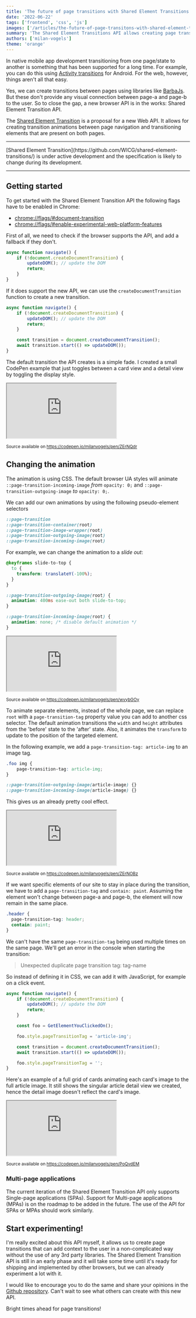 ```yaml
---
title: 'The future of page transitions with Shared Element Transitions'
date: '2022-06-22'
tags: ['frontend', 'css', 'js']
images: ['/articles/the-future-of-page-transitons-with-shared-element-transitions/header.jpg']
summary: 'The Shared Element Transitions API allows creating page transitions using a browser API that can provide users with a better visual connection between page-a and page-b by transitioning shared elements on both pages.'
authors: ['milan-vogels']
theme: 'orange'
---
```


In native mobile app development transitioning from one page/state to another is something that has been supported for a long time. For example, you can do this using [Activity transitions](https://developer.android.com/training/transitions/start-activity) for Android. For the web, however, things aren't all that easy.

Yes, we can create transitions between pages using libraries like [BarbaJs](https://barba.js.org/). But these don't provide any visual connection between page-a and page-b to the user. So to close the gap, a new browser API is in the works: Shared Element Transition API.

The [Shared Element Transition](https://github.com/WICG/shared-element-transitions/) is a proposal for a new Web API. It allows for creating transition animations between page navigation and transitioning elements that are present on both pages.

---

<div className="p-4 bg-io_orange-100 font-serif">[Shared Element Transition](https://github.com/WICG/shared-element-transitions/) is under active development and the specification is likely to change during its development.</div>

---

## Getting started

To get started with the Shared Element Transition API the following flags have to be enabled in Chrome:

- [chrome://flags/#document-transition](chrome://flags/#document-transition)
- [chrome://flags/#enable-experimental-web-platform-features](chrome://flags/#enable-experimental-web-platform-features)

First of all, we need to check if the browser supports the API, and add a fallback if they don't.

```JavaScript
async function navigate() {
    if (!document.createDocumentTransition) {
        updateDOM(); // update the DOM
        return;
    }
}
```

If it does support the new API, we can use the `createDocumentTransition` function to create a new transition.

```JavaScript
async function navigate() {
    if (!document.createDocumentTransition) {
        updateDOM(); // update the DOM
        return;
    }

    const transition = document.createDocumentTransition();
    await transition.start(() => updateDOM());
}
```

The default transition the API creates is a simple fade. I created a small CodePen example that just toggles between a card view and a detail view by toggling the display style.

<div className="md:-mx-32 my-4">
  <div className="relative aspect-w-16 aspect-h-9 border">
    <iframe src="https://codepen.io/milanvogels/full/ZErNQdr" className="absolute inset-0" style={{
      width: "166.66%",
      height: "166.66%",
      transform: "translate(-20%,-20%) scale(.6)",
    }}></iframe>
  </div>
</div>

<small>Source available on https://codepen.io/milanvogels/pen/ZErNQdr</small>

## Changing the animation

The animation is using CSS. The default browser UA styles will animate `::page-transition-incoming-image` _from_ `opacity: 0;` and `::page-transition-outgoing-image` _to_ `opacity: 0;`.

We can add our own animations by using the following pseudo-element selectors

```CSS
::page-transition
::page-transition-container(root)
::page-transition-image-wrapper(root)
::page-transition-outgoing-image(root)
::page-transition-incoming-image(root)
```

For example, we can change the animation to a _slide out_:

```CSS
@keyframes slide-to-top {
  to {
    transform: translateY(-100%);
  }
}

::page-transition-outgoing-image(root) {
  animation: 400ms ease-out both slide-to-top;
}

::page-transition-incoming-image(root) {
  animation: none; /* disable default animation */
}
```

<div className="md:-mx-32 my-4">
  <div className="relative aspect-w-16 aspect-h-9 border">
    <iframe src="https://codepen.io/milanvogels/full/wvybGOy" className="absolute inset-0" style={{
      width: "166.66%",
      height: "166.66%",
      transform: "translate(-20%,-20%) scale(.6)",
    }}></iframe>
  </div>
</div>

<small>Source available on https://codepen.io/milanvogels/pen/wvybGOy</small>

To animate separate elements, instead of the whole page, we can replace `root` with a `page-transition-tag` property value you can add to another css selector. The default animation transitions the `width` and `height` attributes from the 'before' state to the 'after' state. Also, it animates the `transform` to update to the position of the targeted element.

In the following example, we add a `page-transition-tag: article-img` to an image tag.

```CSS
.foo img {
    page-transition-tag: article-img;
}

::page-transition-outgoing-image(article-image) {}
::page-transition-incoming-image(article-image) {}

```

This gives us an already pretty cool effect.

<div className="md:-mx-32 my-4">
  <div className="relative aspect-w-16 aspect-h-9 border">
    <iframe src="https://codepen.io/milanvogels/full/ZErNOBz" className="absolute inset-0" style={{
      width: "166.66%",
      height: "166.66%",
      transform: "translate(-20%,-20%) scale(.6)",
    }}></iframe>
  </div>
</div>

<small>Source available on https://codepen.io/milanvogels/pen/ZErNOBz</small>

If we want specific elements of our site to stay in place during the transition, we have to add a `page-transition-tag` and `contain: paint`. Assuming the element won't change between page-a and page-b, the element will now remain in the same place.

```CSS
.header {
  page-transition-tag: header;
  contain: paint;
}

```

We can't have the same `page-transition-tag` being used multiple times on the same page. We'll get an error in the console when starting the transition:

> Unexpected duplicate page transition tag: tag-name

So instead of defining it in CSS, we can add it with JavaScript, for example on a click event.

```JavaScript
async function navigate() {
    if (!document.createDocumentTransition) {
        updateDOM(); // update the DOM
        return;
    }

    const foo = GetElementYouClickedOn();

    foo.style.pageTransitionTag = 'article-img';

    const transition = document.createDocumentTransition();
    await transition.start(() => updateDOM());

    foo.style.pageTransitionTag = '';
}
```

Here's an example of a full grid of cards animating each card's image to the full article image. It still shows the singular article detail view we created, hence the detail image doesn't reflect the card's image.

<div className="md:-mx-32 my-4">
  <div className="relative aspect-w-16 aspect-h-9 border">
    <iframe src="https://codepen.io/milanvogels/full/PoQvdEM" className="absolute inset-0" style={{
      width: "166.66%",
      height: "166.66%",
      transform: "translate(-20%,-20%) scale(.6)",
    }}></iframe>
  </div>
</div>

<small>Source available on https://codepen.io/milanvogels/pen/PoQvdEM</small>

### Multi-page applications

The current iteration of the Shared Element Transition API only supports Single-page applications (SPAs). Support for Multi-page applications (MPAs) is on the roadmap to be added in the future. The use of the API for SPAs or MPAs should work similarly.

## Start experimenting!

I'm really excited about this API myself, it allows us to create page transitions that can add context to the user in a non-complicated way without the use of any 3rd party libraries. The Shared Element Transition API is still in an early phase and it will take some time until it's ready for shipping and implemented by other browsers, but we can already experiment a lot with it.

I would like to encourage you to do the same and share your opinions in the [Github repository](https://github.com/WICG/shared-element-transitions). Can't wait to see what others can create with this new API.

Bright times ahead for page transitions!
